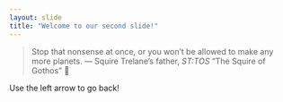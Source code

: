 ```yaml
---
layout: slide
title: "Welcome to our second slide!"
---
```

> Stop that nonsense at once, or you won’t be allowed to make any more planets.
— Squire Trelane’s father, _ST:TOS_ “The Squire of Gothos” 🖖

Use the left arrow to go back!
